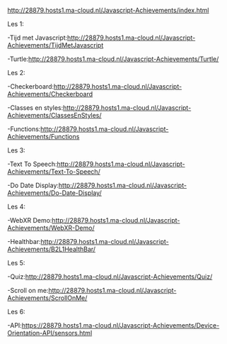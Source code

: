 http://28879.hosts1.ma-cloud.nl/Javascript-Achievements/index.html

Les 1:

-Tijd met Javascript:http://28879.hosts1.ma-cloud.nl/Javascript-Achievements/TijdMetJavascript

-Turtle:http://28879.hosts1.ma-cloud.nl/Javascript-Achievements/Turtle/


Les 2:

-Checkerboard:http://28879.hosts1.ma-cloud.nl/Javascript-Achievements/Checkerboard

-Classes en styles:http://28879.hosts1.ma-cloud.nl/Javascript-Achievements/ClassesEnStyles/

-Functions:http://28879.hosts1.ma-cloud.nl/Javascript-Achievements/Functions


Les 3:

-Text To Speech:http://28879.hosts1.ma-cloud.nl/Javascript-Achievements/Text-To-Speech/

-Do Date Display:http://28879.hosts1.ma-cloud.nl/Javascript-Achievements/Do-Date-Display/


Les 4:

-WebXR Demo:http://28879.hosts1.ma-cloud.nl/Javascript-Achievements/WebXR-Demo/

-Healthbar:http://28879.hosts1.ma-cloud.nl/Javascript-Achievements/B2L1HealthBar/


Les 5:

-Quiz:http://28879.hosts1.ma-cloud.nl/Javascript-Achievements/Quiz/

-Scroll on me:http://28879.hosts1.ma-cloud.nl/Javascript-Achievements/ScrollOnMe/


Les 6:

-API:https://28879.hosts1.ma-cloud.nl/Javascript-Achievements/Device-Orientation-API/sensors.html